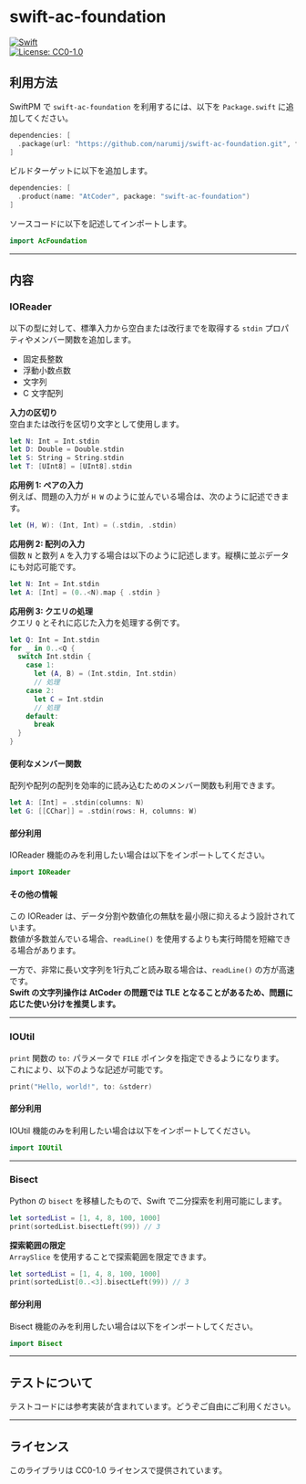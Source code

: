 # swift-ac-foundation

[![Swift](https://github.com/narumij/swift-ac-foundation/actions/workflows/swift.yml/badge.svg?branch=main)](https://github.com/narumij/swift-ac-library/actions/workflows/swift.yml)  
[![License: CC0-1.0](https://img.shields.io/badge/License-CC0%201.0-lightgrey.svg)](http://creativecommons.org/publicdomain/zero/1.0/)

## 利用方法

SwiftPM で `swift-ac-foundation` を利用するには、以下を `Package.swift` に追加してください。

```swift
dependencies: [
  .package(url: "https://github.com/narumij/swift-ac-foundation.git", from: "0.0.5"),
]
```

ビルドターゲットに以下を追加します。

```swift
dependencies: [
  .product(name: "AtCoder", package: "swift-ac-foundation")
]
```

ソースコードに以下を記述してインポートします。

```swift
import AcFoundation
```

---

## 内容

### IOReader

以下の型に対して、標準入力から空白または改行までを取得する `stdin` プロパティやメンバー関数を追加します。

- 固定長整数
- 浮動小数点数
- 文字列
- C 文字配列

**入力の区切り**  
空白または改行を区切り文字として使用します。

```swift
let N: Int = Int.stdin
let D: Double = Double.stdin
let S: String = String.stdin
let T: [UInt8] = [UInt8].stdin
```

**応用例 1: ペアの入力**  
例えば、問題の入力が `H W` のように並んでいる場合は、次のように記述できます。

```swift
let (H, W): (Int, Int) = (.stdin, .stdin)
```

**応用例 2: 配列の入力**  
個数 `N` と数列 `A` を入力する場合は以下のように記述します。縦横に並ぶデータにも対応可能です。

```swift
let N: Int = Int.stdin
let A: [Int] = (0..<N).map { .stdin }
```

**応用例 3: クエリの処理**  
クエリ `Q` とそれに応じた入力を処理する例です。

```swift
let Q: Int = Int.stdin
for _ in 0..<Q {
  switch Int.stdin {
    case 1:
      let (A, B) = (Int.stdin, Int.stdin)
      // 処理
    case 2:
      let C = Int.stdin
      // 処理
    default:
      break
  }
}
```

#### 便利なメンバー関数

配列や配列の配列を効率的に読み込むためのメンバー関数も利用できます。

```swift
let A: [Int] = .stdin(columns: N)
let G: [[CChar]] = .stdin(rows: H, columns: W)
```

#### 部分利用

IOReader 機能のみを利用したい場合は以下をインポートしてください。

```swift
import IOReader
```

#### その他の情報

この IOReader は、データ分割や数値化の無駄を最小限に抑えるよう設計されています。  
数値が多数並んでいる場合、`readLine()` を使用するよりも実行時間を短縮できる場合があります。

一方で、非常に長い文字列を1行丸ごと読み取る場合は、`readLine()` の方が高速です。  
**Swift の文字列操作は AtCoder の問題では TLE となることがあるため、問題に応じた使い分けを推奨します。**

---

### IOUtil

`print` 関数の `to:` パラメータで `FILE` ポインタを指定できるようになります。  
これにより、以下のような記述が可能です。

```swift
print("Hello, world!", to: &stderr)
```

#### 部分利用

IOUtil 機能のみを利用したい場合は以下をインポートしてください。

```swift
import IOUtil
```

---

### Bisect

Python の `bisect` を移植したもので、Swift で二分探索を利用可能にします。

```swift
let sortedList = [1, 4, 8, 100, 1000]
print(sortedList.bisectLeft(99)) // 3
```

**探索範囲の限定**  
`ArraySlice` を使用することで探索範囲を限定できます。

```swift
let sortedList = [1, 4, 8, 100, 1000]
print(sortedList[0..<3].bisectLeft(99)) // 3
```

#### 部分利用

Bisect 機能のみを利用したい場合は以下をインポートしてください。

```swift
import Bisect
```

---

## テストについて

テストコードには参考実装が含まれています。どうぞご自由にご利用ください。

---

## ライセンス

このライブラリは CC0-1.0 ライセンスで提供されています。
